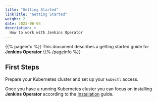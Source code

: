 ```yaml
---
title: "Getting Started"
linkTitle: "Getting Started"
weight: 2
date: 2023-06-04
description: >
  How to work with Jenkins Operator
---
```


{{% pageinfo %}}
This document describes a getting started guide for **Jenkins Operator**
{{% /pageinfo %}}

## First Steps

Prepare your Kubernetes cluster and set up your `kubectl` access.

Once you have a running Kubernetes cluster you can focus on installing **Jenkins Operator** according to the
[Installation](/kubernetes-operator/docs/getting-started/latest/installing-the-operator/) guide.
